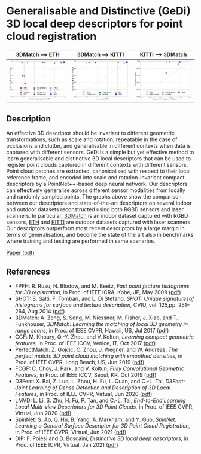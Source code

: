 # Generalisable and Distinctive (GeDi) 3D local deep descriptors for point cloud registration

| 3DMatch ⟶ ETH        | 3DMatch ⟶ KITTI           | KITTI ⟶ 3DMatch
|:---------------------------:|:---------------------------:|:---------------------------:|
| ![](assets/3dm_eth.png) | ![](assets/3dm_kitti.png) | ![](assets/kitti_3dm.png) |

## Description

An effective 3D descriptor should be invariant to different geometric transformations, such as scale and rotation, repeatable in the case of occlusions and clutter, and generalisable in different contexts when data is captured with different sensors.
GeDi is a simple but yet effective method to learn generalisable and distinctive 3D local descriptors that can be used to register point clouds captured in different contexts with different sensors.
Point cloud patches are extracted, canonicalised with respect to their local reference frame, and encoded into scale and rotation-invariant compact descriptors by a PointNet++-based deep neural network.
Our descriptors can effectively generalise across different sensor modalities from locally and randomly sampled points.
The graphs above show the comparison between our descriptors and state-of-the-art descriptors on several indoor and outdoor datasets reconstructed using both RGBD sensors and laser scanners.
In particular, [3DMatch](https://3dmatch.cs.princeton.edu/) is an indoor dataset captured with RGBD sensors, [ETH](https://projects.asl.ethz.ch/datasets/doku.php?id=laserregistration:laserregistration) and [KITTI](http://www.cvlibs.net/datasets/kitti/eval_odometry.php) are outdoor datasets captured with laser scanners.
Our descriptors outperform most recent descriptors by a large margin in terms of generalisation, and become the state of the art also in benchmarks where training and testing are performed in same scenarios.

[Paper (pdf)](https://arxiv.org/pdf/2105.10382.pdf)


## References

- FPFH: R. Rusu, N. Blodow, and M. Beetz, *Fast point feature histograms for 3D registration,* in Proc. of IEEE ICRA, Kobe, JP, May 2009 ([pdf](https://www.cvl.iis.u-tokyo.ac.jp/class2017/2017w/papers/5.3DdataProcessing/Rusu_FPFH_ICRA2009.pdf))
- SHOT: S. Salti, F. Tombari, and L. Di Stefano, *SHOT: Unique signaturesof histograms for surface and texture description,* CVIU, vol. 125,pp. 251–264, Aug 2014 ([pdf](https://d1wqtxts1xzle7.cloudfront.net/42972440/SHOT_Unique_Signatures_of_Histograms_for20160223-22934-hz4swl.pdf?1456231597=&response-content-disposition=inline%3B+filename%3DSHOT_Unique_signatures_of_histograms_for.pdf&Expires=1621501810&Signature=AfL6vBg1NzVt7tdy3K5clW09mvcu7fgoTqH-M~z4rM0OW3RrUfw7OGgBnmUkjL5LWIbfRxp6iA9upBCpNRyOmoyPZBYmnN4TbTYc95AwXNLOFyedJJPlG2pj1Bc~psfjk~dKj8lx4auowyd94J6ITQmLLPgRaJtApItq~RwINWfP1IMjIpKGfDGCTVw-U1Sw8iAGwTgac3sRNTqVUex5QLcK6z5aagizxG4Qv9hacc2vjGJA0AHrY--NYAwF~RaPaW0BRzR9ULPxOTGGfmK-ZSbi9ZGGeLgkjWCOKlMBy2sDRQxIAHF6ZaQO8xVg4r2es9wH89bXmki4VlXdlxsrjg__&Key-Pair-Id=APKAJLOHF5GGSLRBV4ZA))
- 3DMatch: A. Zeng, S. Song, M. Niessner, M. Fisher, J. Xiao, and T. Funkhouser, *3DMatch: Learning the matching of local 3D geometry in range scans,* in Proc. of IEEE CVPR, Hawaii, US, Jul 2017 ([pdf](https://arxiv.org/pdf/1603.08182.pdf))
- CGF: M. Khoury, Q.-Y. Zhou, and V. Koltun, *Learning compact geometric features,* in Proc. of IEEE ICCV, Venice, IT, Oct 2017 ([pdf](https://arxiv.org/pdf/1709.05056.pdf))
- PerfectMatch: Z. Gojcic, C. Zhou, J. Wegner, and W. Andreas, *The perfect match: 3D point cloud matching with smoothed densities,* in Proc. of IEEE CVPR, Long Beach, US, Jun 2019 ([pdf](https://arxiv.org/pdf/1811.06879.pdf))
- FCGF: C. Choy, J. Park, and V. Koltun, *Fully Convolutional Geometric Features,* in Proc. of IEEE ICCV, Seoul, KR, Oct 2019 ([pdf](https://openaccess.thecvf.com/content_ICCV_2019/papers/Choy_Fully_Convolutional_Geometric_Features_ICCV_2019_paper.pdf))
- D3Feat: X. Bai, Z. Luo, L. Zhou, H. Fu, L. Quan, and C.-L. Tai, *D3Feat: Joint Learning of Dense Detection and Description of 3D Local Features,* in Proc. of IEEE CVPR, Virtual, Jun 2020 ([pdf](https://arxiv.org/pdf/2003.03164.pdf))
- LMVD: L. Li, S. Zhu, H. Fu, P. Tan, and C.-L. Tai, *End-to-End Learning Local Multi-view Descriptors for 3D Point Clouds,* in Proc. of IEEE CVPR, Virtual, Jun 2020 ([pdf](https://arxiv.org/pdf/2003.05855.pdf))
- SpinNet: S. Ao, Q. Hu, B. Yang, A. Markham, and Y. Guo, *SpinNet: Learning a General Surface Descriptor for 3D Point Cloud Registration,* in Proc. of IEEE CVPR, Virtual, Jun 2021 ([pdf](https://arxiv.org/pdf/2011.12149.pdf))
- DIP: F. Poiesi and D. Boscaini, *Distinctive 3D local deep descriptors,* in Proc. of IEEE ICPR, Virtual, Jan 2021 ([pdf](https://arxiv.org/pdf/2009.00258.pdf))
